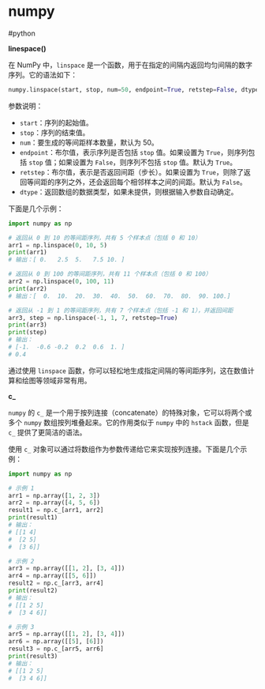 # numpy

#python




**linespace()**

在 NumPy 中，`linspace` 是一个函数，用于在指定的间隔内返回均匀间隔的数字序列。它的语法如下：

```python
numpy.linspace(start, stop, num=50, endpoint=True, retstep=False, dtype=None)
````

参数说明：

- `start`：序列的起始值。
- `stop`：序列的结束值。
- `num`：要生成的等间距样本数量，默认为 50。
- `endpoint`：布尔值，表示序列是否包括 `stop` 值。如果设置为 `True`，则序列包括 `stop` 值；如果设置为 `False`，则序列不包括 `stop` 值。默认为 `True`。
- `retstep`：布尔值，表示是否返回间距（步长）。如果设置为 `True`，则除了返回等间距的序列之外，还会返回每个相邻样本之间的间距。默认为 `False`。
- `dtype`：返回数组的数据类型，如果未提供，则根据输入参数自动确定。

下面是几个示例：

```python
import numpy as np

# 返回从 0 到 10 的等间距序列，共有 5 个样本点（包括 0 和 10）
arr1 = np.linspace(0, 10, 5)
print(arr1)
# 输出：[ 0.   2.5  5.   7.5 10. ]

# 返回从 0 到 100 的等间距序列，共有 11 个样本点（包括 0 和 100）
arr2 = np.linspace(0, 100, 11)
print(arr2)
# 输出：[  0.  10.  20.  30.  40.  50.  60.  70.  80.  90. 100.]

# 返回从 -1 到 1 的等间距序列，共有 7 个样本点（包括 -1 和 1），并返回间距
arr3, step = np.linspace(-1, 1, 7, retstep=True)
print(arr3)
print(step)
# 输出：
# [-1.  -0.6 -0.2  0.2  0.6  1. ]
# 0.4
```


通过使用 `linspace` 函数，你可以轻松地生成指定间隔的等间距序列，这在数值计算和绘图等领域非常有用。


**c_**

`numpy` 的 `c_` 是一个用于按列连接（concatenate）的特殊对象，它可以将两个或多个 `numpy` 数组按列堆叠起来。它的作用类似于 `numpy` 中的 `hstack` 函数，但是 `c_` 提供了更简洁的语法。

使用 `c_` 对象可以通过将数组作为参数传递给它来实现按列连接。下面是几个示例：

```python
import numpy as np

# 示例 1
arr1 = np.array([1, 2, 3])
arr2 = np.array([4, 5, 6])
result1 = np.c_[arr1, arr2]
print(result1)
# 输出：
# [[1 4]
#  [2 5]
#  [3 6]]

# 示例 2
arr3 = np.array([[1, 2], [3, 4]])
arr4 = np.array([[5, 6]])
result2 = np.c_[arr3, arr4]
print(result2)
# 输出：
# [[1 2 5]
#  [3 4 6]]

# 示例 3
arr5 = np.array([[1, 2], [3, 4]])
arr6 = np.array([[5], [6]])
result3 = np.c_[arr5, arr6]
print(result3)
# 输出：
# [[1 2 5]
#  [3 4 6]]

```

